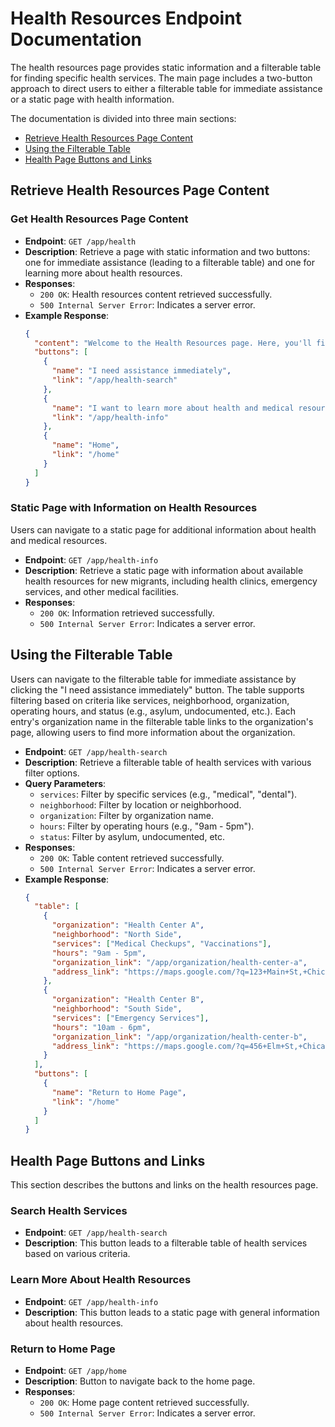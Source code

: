 # Health Resources Endpoint Documentation

The health resources page provides static information and a filterable table for finding specific health services. The main page includes a two-button approach to direct users to either a filterable table for immediate assistance or a static page with health information.

The documentation is divided into three main sections:
- [Retrieve Health Resources Page Content](#retrieve-health-resources-page-content)
- [Using the Filterable Table](#using-the-filterable-table)
- [Health Page Buttons and Links](#health-page-buttons-and-links)

## Retrieve Health Resources Page Content
### Get Health Resources Page Content
- **Endpoint**: `GET /app/health`
- **Description**: Retrieve a page with static information and two buttons: one for immediate assistance (leading to a filterable table) and one for learning more about health resources.
- **Responses**:
  - `200 OK`: Health resources content retrieved successfully.
  - `500 Internal Server Error`: Indicates a server error.
- **Example Response**:
  ```json
  {
    "content": "Welcome to the Health Resources page. Here, you'll find information on healthcare facilities, free clinics, and other resources for new members of the Chicago community.",
    "buttons": [
      {
        "name": "I need assistance immediately",
        "link": "/app/health-search"
      },
      {
        "name": "I want to learn more about health and medical resources",
        "link": "/app/health-info"
      },
      {
        "name": "Home",
        "link": "/home"
      }
    ]
  }
  ```

### Static Page with Information on Health Resources
Users can navigate to a static page for additional information about health and medical resources.

- **Endpoint**: `GET /app/health-info`
- **Description**: Retrieve a static page with information about available health resources for new migrants, including health clinics, emergency services, and other medical facilities.
- **Responses**:
  - `200 OK`: Information retrieved successfully.
  - `500 Internal Server Error`: Indicates a server error.

## Using the Filterable Table
Users can navigate to the filterable table for immediate assistance by clicking the "I need assistance immediately" button. The table supports filtering based on criteria like services, neighborhood, organization, operating hours, and status (e.g., asylum, undocumented, etc.). Each entry's organization name in the filterable table links to the organization's page, allowing users to find more information about the organization.

- **Endpoint**: `GET /app/health-search`
- **Description**: Retrieve a filterable table of health services with various filter options.
- **Query Parameters**:
  - `services`: Filter by specific services (e.g., "medical", "dental").
  - `neighborhood`: Filter by location or neighborhood.
  - `organization`: Filter by organization name.
  - `hours`: Filter by operating hours (e.g., "9am - 5pm").
  - `status`: Filter by asylum, undocumented, etc.
- **Responses**:
  - `200 OK`: Table content retrieved successfully.
  - `500 Internal Server Error`: Indicates a server error.
- **Example Response**:
  ```json
  {
    "table": [
      {
        "organization": "Health Center A",
        "neighborhood": "North Side",
        "services": ["Medical Checkups", "Vaccinations"],
        "hours": "9am - 5pm",
        "organization_link": "/app/organization/health-center-a",
        "address_link": "https://maps.google.com/?q=123+Main+St,+Chicago"
      },
      {
        "organization": "Health Center B",
        "neighborhood": "South Side",
        "services": ["Emergency Services"],
        "hours": "10am - 6pm",
        "organization_link": "/app/organization/health-center-b",
        "address_link": "https://maps.google.com/?q=456+Elm+St,+Chicago"
      }
    ],
    "buttons": [
      {
        "name": "Return to Home Page",
        "link": "/home"
      }
    ]
  }
  ```

## Health Page Buttons and Links
This section describes the buttons and links on the health resources page.

### Search Health Services
- **Endpoint**: `GET /app/health-search`
- **Description**: This button leads to a filterable table of health services based on various criteria.

### Learn More About Health Resources
- **Endpoint**: `GET /app/health-info`
- **Description**: This button leads to a static page with general information about health resources.

### Return to Home Page
- **Endpoint**: `GET /app/home`
- **Description**: Button to navigate back to the home page.
- **Responses**:
  - `200 OK`: Home page content retrieved successfully.
  - `500 Internal Server Error`: Indicates a server error.
